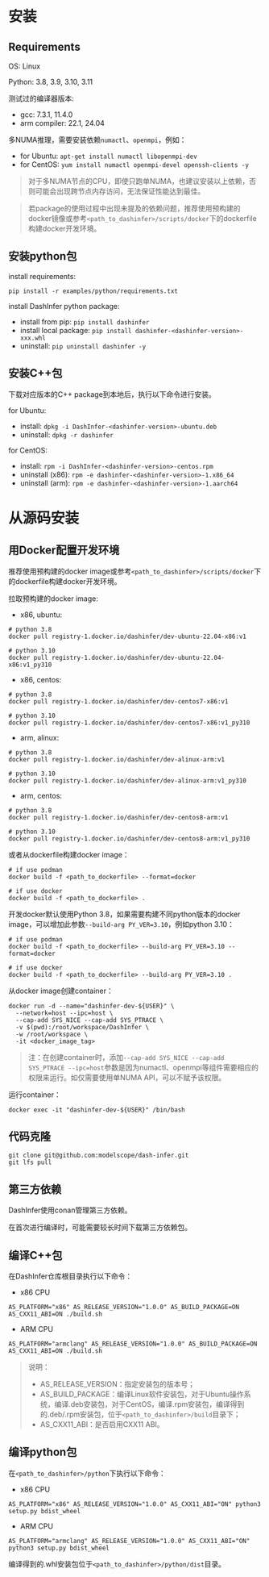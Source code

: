 # 安装

## Requirements

OS: Linux

Python: 3.8, 3.9, 3.10, 3.11

测试过的编译器版本:

- gcc: 7.3.1, 11.4.0
- arm compiler: 22.1, 24.04

多NUMA推理，需要安装依赖`numactl`、`openmpi`，例如：

- for Ubuntu: `apt-get install numactl libopenmpi-dev`
- for CentOS: `yum install numactl openmpi-devel openssh-clients -y`

> 对于多NUMA节点的CPU，即使只跑单NUMA，也建议安装以上依赖，否则可能会出现跨节点内存访问，无法保证性能达到最佳。

> 若package的使用过程中出现未提及的依赖问题，推荐使用预构建的docker镜像或参考`<path_to_dashinfer>/scripts/docker`下的dockerfile构建docker开发环境。

## 安装python包

install requirements:

```shell
pip install -r examples/python/requirements.txt
```

install DashInfer python package:

- install from pip: `pip install dashinfer`
- install local package: `pip install dashinfer-<dashinfer-version>-xxx.whl`
- uninstall: `pip uninstall dashinfer -y`

## 安装C++包

下载对应版本的C++ package到本地后，执行以下命令进行安装。

for Ubuntu:

- install: `dpkg -i DashInfer-<dashinfer-version>-ubuntu.deb`
- uninstall: `dpkg -r dashinfer`

for CentOS:

- install: `rpm -i DashInfer-<dashinfer-version>-centos.rpm`
- uninstall (x86): `rpm -e dashinfer-<dashinfer-version>-1.x86_64`
- uninstall (arm): `rpm -e dashinfer-<dashinfer-version>-1.aarch64`

# 从源码安装

## 用Docker配置开发环境

推荐使用预构建的docker image或参考`<path_to_dashinfer>/scripts/docker`下的dockerfile构建docker开发环境。

拉取预构建的docker image:

- x86, ubuntu:

```shell
# python 3.8
docker pull registry-1.docker.io/dashinfer/dev-ubuntu-22.04-x86:v1

# python 3.10
docker pull registry-1.docker.io/dashinfer/dev-ubuntu-22.04-x86:v1_py310
```

- x86, centos:

```shell
# python 3.8
docker pull registry-1.docker.io/dashinfer/dev-centos7-x86:v1

# python 3.10
docker pull registry-1.docker.io/dashinfer/dev-centos7-x86:v1_py310
```

- arm, alinux:

```shell
# python 3.8
docker pull registry-1.docker.io/dashinfer/dev-alinux-arm:v1

# python 3.10
docker pull registry-1.docker.io/dashinfer/dev-alinux-arm:v1_py310
```

- arm, centos:

```shell
# python 3.8
docker pull registry-1.docker.io/dashinfer/dev-centos8-arm:v1

# python 3.10
docker pull registry-1.docker.io/dashinfer/dev-centos8-arm:v1_py310
```

或者从dockerfile构建docker image：

```shell
# if use podman
docker build -f <path_to_dockerfile> --format=docker 

# if use docker
docker build -f <path_to_dockerfile> .
```

开发docker默认使用Python 3.8，如果需要构建不同python版本的docker image，可以增加此参数`--build-arg PY_VER=3.10`，例如python 3.10：

```shell
# if use podman
docker build -f <path_to_dockerfile> --build-arg PY_VER=3.10 --format=docker 

# if use docker
docker build -f <path_to_dockerfile> --build-arg PY_VER=3.10 .
```

从docker image创建container：

```shell
docker run -d --name="dashinfer-dev-${USER}" \
  --network=host --ipc=host \
  --cap-add SYS_NICE --cap-add SYS_PTRACE \
  -v $(pwd):/root/workspace/DashInfer \
  -w /root/workspace \
  -it <docker_image_tag>
```

> 注：在创建container时，添加`--cap-add SYS_NICE --cap-add SYS_PTRACE --ipc=host`参数是因为numactl、openmpi等组件需要相应的权限来运行。如仅需要使用单NUMA API，可以不赋予该权限。

运行container：

```shell
docker exec -it "dashinfer-dev-${USER}" /bin/bash
```

## 代码克隆

```shell
git clone git@github.com:modelscope/dash-infer.git
git lfs pull
```

## 第三方依赖

DashInfer使用conan管理第三方依赖。

在首次进行编译时，可能需要较长时间下载第三方依赖包。

## 编译C++包

在DashInfer仓库根目录执行以下命令：

- x86 CPU

```shell
AS_PLATFORM="x86" AS_RELEASE_VERSION="1.0.0" AS_BUILD_PACKAGE=ON AS_CXX11_ABI=ON ./build.sh
```

- ARM CPU

```shell
AS_PLATFORM="armclang" AS_RELEASE_VERSION="1.0.0" AS_BUILD_PACKAGE=ON AS_CXX11_ABI=ON ./build.sh
```

> 说明：
> - AS_RELEASE_VERSION：指定安装包的版本号；
> - AS_BUILD_PACKAGE：编译Linux软件安装包，对于Ubuntu操作系统，编译.deb安装包，对于CentOS，编译.rpm安装包，编译得到的.deb/.rpm安装包，位于`<path_to_dashinfer>/build`目录下；
> - AS_CXX11_ABI：是否启用CXX11 ABI。

## 编译python包

在`<path_to_dashinfer>/python`下执行以下命令：

- x86 CPU

```shell
AS_PLATFORM="x86" AS_RELEASE_VERSION="1.0.0" AS_CXX11_ABI="ON" python3 setup.py bdist_wheel
```

- ARM CPU

```shell
AS_PLATFORM="armclang" AS_RELEASE_VERSION="1.0.0" AS_CXX11_ABI="ON" python3 setup.py bdist_wheel
```

编译得到的.whl安装包位于`<path_to_dashinfer>/python/dist`目录。
